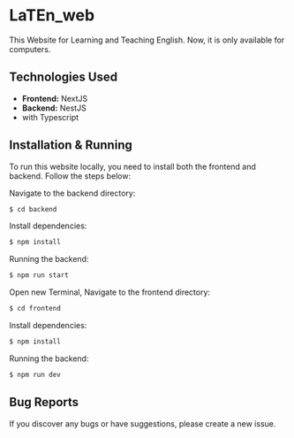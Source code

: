 # LaTEn_web

This Website for Learning and Teaching English.
Now, it is only available for computers.

## Technologies Used

- **Frontend:** NextJS
- **Backend:** NestJS
- with Typescript

## Installation & Running

To run this website locally, you need to install both the frontend and backend. Follow the steps below:

Navigate to the backend directory:

```bash
$ cd backend
```

Install dependencies:

```bash
$ npm install
```

Running the backend:

```bash
$ npm run start
```

Open new Terminal,
Navigate to the frontend directory:

```bash
$ cd frontend
```

Install dependencies:

```bash
$ npm install
```

Running the backend:

```bash
$ npm run dev
```

## Bug Reports

If you discover any bugs or have suggestions, please create a new issue.
